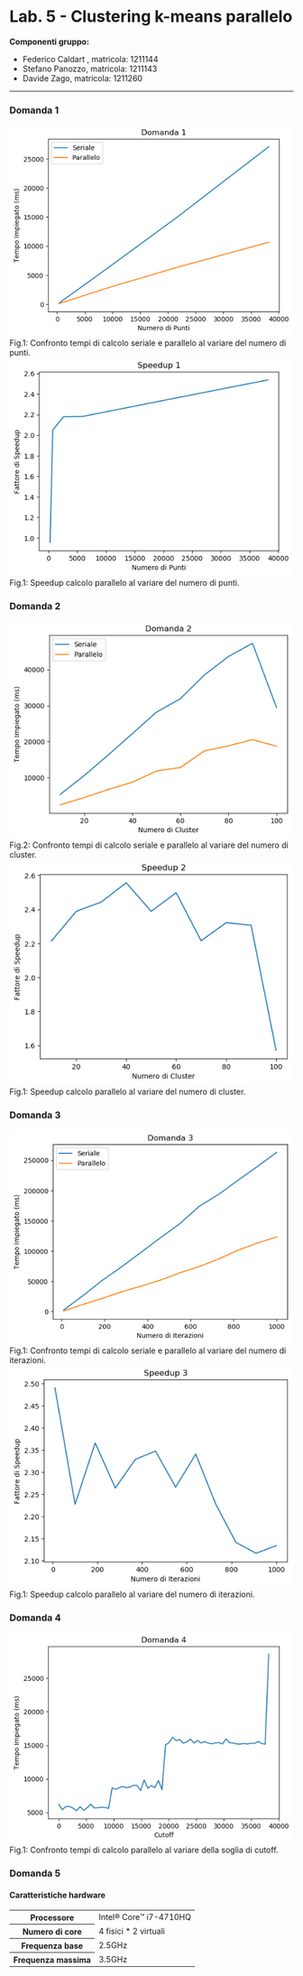# Lab. 5 -  Clustering k-means parallelo

**Componenti gruppo:**

- Federico Caldart , matricola: 1211144
- Stefano Panozzo, matricola: 1211143
- Davide Zago, matricola: 1211260
***

### Domanda 1

<img class="dist" src="Domanda 1.png"  />
<figcaption class="dist">Fig.1: Confronto tempi di calcolo seriale e parallelo al variare del numero di punti.</figcaption>

<img class="dist" src="Speedup 1.png"  />
<figcaption class="dist">Fig.1: Speedup calcolo parallelo al variare del numero di punti.</figcaption>

### Domanda 2

<img class="dist" src="Domanda 2.png"  />
<figcaption class="dist">Fig.2: Confronto tempi di calcolo seriale e parallelo al variare del numero di cluster.</figcaption>

<img class="dist" src="Speedup 2.png"  />
<figcaption class="dist">Fig.1: Speedup calcolo parallelo al variare del numero di cluster.</figcaption>




### Domanda 3

<img class="dist" src="Domanda 3.png"  />
<figcaption class="dist">Fig.1: Confronto tempi di calcolo seriale e parallelo al variare del numero di iterazioni.</figcaption>

<img class="dist" src="Speedup 3.png"  />
<figcaption class="dist">Fig.1: Speedup calcolo parallelo al variare del numero di iterazioni.</figcaption>


### Domanda 4

<img class="dist" src="Domanda 4.png"  />
<figcaption class="dist">Fig.1: Confronto tempi di calcolo parallelo al variare della soglia di cutoff.</figcaption>



### Domanda 5
#### Caratteristiche hardware

<table>
  <tr>
  <th>Processore</th>
  <td>Intel® Core™ i7-4710HQ</td>
  </tr>
  <tr>
    <th>Numero di core</th>
    <td>4 fisici * 2 virtuali</td>
  </tr>
  <tr>
    <th>Frequenza base</th>
    <td>2.5GHz</td>
  </tr>
  <tr>
    <th>Frequenza massima</th>
    <td>3.5GHz</td>
  </tr>
 </table>















